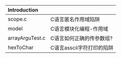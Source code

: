 |Introduction||
|:---|:---|
|scope.c|C语言匿名作用域陷阱|
|model|C语言模块化编程-作用域|
|arrayArguTest.c|C语言如何正确的传参数组?|
|hexToChar|C语言asscii字符打印的陷阱|